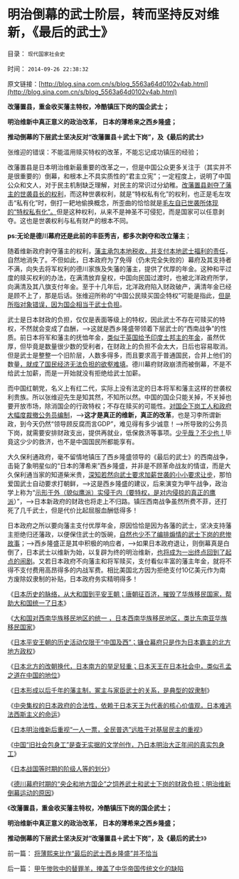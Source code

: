 # 明治倒幕的武士阶层，转而坚持反对维新，《最后的武士》

目录： `现代国家社会史` 

时间： `2014-09-26 22:38:32` 

原文链接：[http://blog.sina.com.cn/s/blog_5563a64d0102v4ab.html](http://blog.sina.com.cn/s/blog_5563a64d0102v4ab.html)

**改藩置县，重金收买藩主特权，冷酷镇压下岗的国企武士；**

**明治维新中真正意义的政治改革， 日本的薄希来之西乡隆盛；**

**推动倒幕的下层武士坚决反对“改藩置县＋武士下岗”，及《最后的武士**》

张维迎的错误：不能滥用赎买特权的改革，不能忘记成功镇压的经验；

改藩置县是日本明治维新最重要的改革之一，但是中国公众更多关注于（其实并不是很重要的）倒幕，和根本上不具实质性的“君主立宪”；一定程度上，说明了中国公众和文人，对于民主机制缺乏理解，对民主的常识过分幼稚。[改藩置县剥夺了藩主的世袭县长的权利](../../../2014/9/25/德川家康的改革开放之“春天的故事”，西乡隆盛“历史遗留问题”.md)，而这种世袭权利，就是“特权私有化”的权利，也正是毛左攻击“私有化”时，倒打一耙地偷换概念，所歪曲的恰恰就是[毛左自已世袭所体现的“特权私有化”。](../../../2012/3/8/私有化是公有制的一种形式.md)但是这种权利，从来不是神圣不可侵犯，而是国家可以任意剥夺。这也是世袭权利与私有财产的根本不同。

**ps:无论是德川幕府还是此前的丰臣秀吉，都多次剥夺和改立藩主**；

随着维新政府剥夺藩主的权利，[藩主承包本地税收，并支付本地武士福利的责任](../../../2014/9/20/德川幕府和日光神庙，枪杆子下的宇宙真理；.md)，自然地消失了。不但如此，日本政府为了免得（仍未完全失败的）幕府及其支持者不满，向失去将军权利的德川家族及失藩的藩主，提供了优厚的年金。这种和平过度的赎买权利的办法，在满清放弃皇权，中国向民国过渡时，也被北洋政府所学，向满清及其八旗支付年金。至于十几年后，北洋政府陷入财政破产，满清年金已经是顾不上了，那是后话。张维迎所称的“中国公民赎买国企特权”可能是指此，[但是所指对象错误，因为国企相当于武士负担](../../../2009/7/30/与朗咸平同问：国企产权属国企员工之鸠占雀巢.md)。

武士是日本财政的负担，仅仅是表面等级上的特权，因此武士不存在可赎买的特权，不然就会变成了血酬，——>这就是西乡隆盛带领着下层武士的“西南战争”的性质。前日本将军和藩主的抚恤年金，[类似于英国给予印度土邦主的年金](../../../2012/1/29/英印“仁慈专制”，搞创收赚钱的英国法庭.md)，虽然优厚，但毕竟是数量很少数的受利者，在财政上的负担不会太大，日后也容易取消。但是武士是整整一个旧阶层，人数多得多，而且要求高于普通国民，合并上他们的数量[，就成了国民经济无法负担的欲壑难填](../../../2014/4/30/社科院招认，公务员阶级收入偏高，集体腐败，同欲壑难填.md)。德川幕府财政崩溃而被倒幕，不是不给武士加薪，而是一开始就没有拒绝给武士加薪。

而中国红朝党，名义上有红二代，实际上没有法定的日本将军和藩主这样的世袭权利贵族。所以张维迎先生是知其然，不知所以然。中国的国企只能关掉，不关掉也要开放市场，除消国企的行政特权；不存在赎买的可能性。[对国企下岗工人和政府大幅度裁撤公务员编制](../../../2009/7/19/市场经济去特权化中国经济唯一的出路.md)，——>**这才是真正的维新，真正的改革**，也是习李所谓新政，到今天仍然“领导顾反腐而言GDP”，难见得有多少诚意！——>所导致的公务员下岗，就需要安排财政支出，提供再就业，低保救济等事项。[少乎哉？不少也！](../../../2009/7/30/小小特权之多乎哉？不多也！.md)毕竟这少少的救济，也不是中国国民所都能享有。

大久保利通政府，毫不留情地镇压了西乡隆盛领导的《最后的武士》的西南战争，击毙了象明星似的“日本的薄希来”西乡隆盛，并非是不顾革命战友的情谊，而是大久保利通当家的知道柴米贵，[深知若然向武士要求加薪世袭的小小要求让步](../../../2014/4/6/“五年工资翻番”比大跃进荒唐,“民工荒，薪水涨”的真相.md)，那怕爱国武士自动要求打朝鲜，——>这是西乡隆盛的建议，后来演变为甲午战争，政治学上称为“[示形于外（貌似鹰派）实侵于内（要特权，是对内侵掠的真正的鹰派](../../../2009/6/15/制造中外文明冲突的国内利益链.md)）”，——>日本新政府的财政也将走上不归路。镇压西南战争虽然所费不菲，还打死了几千武士，但是代价比起屈服血酬低得多！

日本政府之所以要向藩主支付优厚年金，原因恰恰是因为各藩的武士，坚决支持藩主拒绝归还藩政，以便保住武士的饭碗，[自然也少不了编排煽情的武士下岗的悲惨故事](../../../2010/9/6/“波斯未灭，何以减薪”.md)；——>西乡隆盛正是其中积极的响应者，——>如果日本政府退让，则倒幕真是白倒了，日本武士以维新为始，以复辟为终的明治维新，[也将成为一出终点回到了起点的闹剧](../../../2013/5/8/过去二十年的国企改革基本上失败的原因.md)。又若日本政府不向藩主和将军赎买，支付看似丰富的藩主年金，就将不得不支付费用高昂得多的内战军费。相比美国北方因为拒绝支付10亿美元作为南方废除奴隶制的补贴，日本政府务实精明得多！

《[日本历史的脉络，从大和国到平安王朝；唐朝征百济，摧毁了华族移民国家，帮助大和国统一了日本](../../../2014/9/16/日本历史的脉络，从大和国到平安王朝.md)》

《[大和国对西南华族移民地区的统一
，日本西南华族移民地区，类比东南亚华族移民国家](../../../2014/9/17/大和国对西南华族移民地区的统一.md)》

《[日本平安王朝的历史活动仅限于“中国及西”；镰仓幕府只是作为日本霸主的北方地方政权](../../../2014/9/18/平安王朝的天王，镰仓将军的兴亡.md)》

《[日本北方的改朝换代，日本南方的举足轻重；日本天王在日本社会中，类似孔孟之道在中国的地位](../../../2014/9/19/日本北方的改朝换代，日本南方的举足轻重；日本战国争夺“上洛”.md)》

《[日本形成以后千年的藩主制，冢主与家臣武士的关系，是典型的奴隶制](../../../2014/9/20/德川幕府和日光神庙，枪杆子下的宇宙真理；.md)》

《[中央集权的日本政府的合法性，依赖于日本天王为代表的核心价值观，日本难逃法西斯主义的命运](../../../2014/9/21/为什么日本改革开放，难逃法西斯主义的命运.md)》

《[日本明治维新后重视“一人一票，全民普选”远胜于对基层民主的重视](../../../2014/9/22/日本帝国“一人一票，全民普选”，及基层的民主建设.md)》

《[中国“旧社会包身工”是查无实据的文学创作，乃日本明治大正年间的真实包身工](../../../2014/9/23/几千年来给愚民作专制洗脑的不是统治者，而是必定愚昧的革命家！.md)》

《[日本战国等时期的阶级人等的划分](../../../2014/9/24/日本战国等时期的阶级，及其奴隶制的习俗.md)》

《[德川幕府时期的“央企和地方国企”之饲养武士和武士下岗的财政负担；明治维新倒幕运动的原因](../../../2014/9/25/德川家康的改革开放之“春天的故事”，西乡隆盛“历史遗留问题”.md)》

《**改藩置县，重金收买藩主特权，冷酷镇压下岗的国企武士；**

**明治维新中真正意义的政治改革， 日本的薄希来之西乡隆盛；**

**推动倒幕的下层武士坚决反对“改藩置县＋武士下岗”，及《最后的武士**》》

前一篇： [将薄熙来比作“最后的武士西乡隆盛”并不恰当](../../../2014/9/27/将薄熙来比作“最后的武士西乡隆盛”并不恰当.md)

后一篇： [甲午惨败中的替罪羊，掩盖了中华帝国传统文化的缺陷](../../../2014/9/25/甲午惨败中的替罪羊，掩盖了中华帝国传统文化的缺陷.md)

